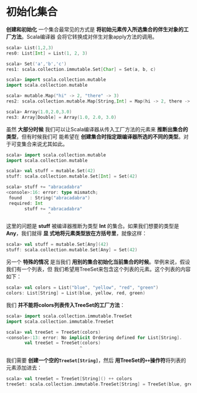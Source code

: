 初始化集合
===================================================================================
**创建和初始化** 一个集合最常见的方式是 **将初始元素传入所选集合的伴生对象的工厂方法**。Scala编译器
会将它转换成对伴生对象apply方法的调用。
```scala
scala> List(1,2,3)
res0: List[Int] = List(1, 2, 3)

scala> Set('a','b','c')
res1: scala.collection.immutable.Set[Char] = Set(a, b, c)

scala> import scala.collection.mutable
import scala.collection.mutable

scala> mutable.Map("hi" -> 2, "there" -> 3)
res2: scala.collection.mutable.Map[String,Int] = Map(hi -> 2, there -> 3)

scala> Array(1.0,2.0,3.0)
res3: Array[Double] = Array(1.0, 2.0, 3.0)
```
虽然 **大部分时候** 我们可以让Scala编译器从传入工厂方法的元素来 **推断出集合的类型**，但有时候我们可
能希望在 **创建集合时指定跟编译器所选的不同的类型**。对于可变集合来说尤其如此。
```scala
scala> import scala.collection.mutable
import scala.collection.mutable

scala> val stuff = mutable.Set(42)
stuff: scala.collection.mutable.Set[Int] = Set(42)

scala> stuff += "abracadabra"
<console>:16: error: type mismatch;
 found   : String("abracadabra")
 required: Int
       stuff += "abracadabra"
                ^
```
这里的问题是 **stuff** 被编译器推断为类型 **Int** 的集合。如果我们想要的类型是 **Any**，我们就得 **显
式地将元素类型放在方括号里**，就像这样：
```scala
scala> val stuff = mutable.Set[Any](42)
stuff: scala.collection.mutable.Set[Any] = Set(42)
```
另一个 **特殊的情况** 是当我们 **用别的集合初始化当前集合的时候**。举例来说，假设我们有一个列表，但
我们希望用TreeSet来包含这个列表的元素。这个列表的内容如下：
```scala
scala> val colors = List("blue", "yellow", "red", "green")
colors: List[String] = List(blue, yellow, red, green)
```
我们 **并不能将colors列表传入TreeSet的工厂方法**：
```scala
scala> import scala.collection.immutable.TreeSet
import scala.collection.immutable.TreeSet

scala> val treeSet = TreeSet(colors)
<console>:13: error: No implicit Ordering defined for List[String].
       val treeSet = TreeSet(colors)
                            ^
```
我们需要 **创建一个空的`TreeSet[String]`**，然后 **用TreeSet的`++`操作符**将列表的元素添加进去：
```scala
scala> val treeSet = TreeSet[String]() ++ colors
treeSet: scala.collection.immutable.TreeSet[String] = TreeSet(blue, green, red, yellow)
```